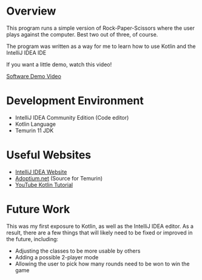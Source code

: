 # Overview

This program runs a simple version of Rock-Paper-Scissors where the user plays against the computer. Best two out of three, of course.

The program was written as a way for me to learn how to use Kotlin and the IntelliJ IDEA IDE

If you want a little demo, watch this video!

[Software Demo Video](https://youtu.be/pUewl6Rtp4Q)


# Development Environment

* IntelliJ IDEA Community Edition (Code editor)
* Kotlin Language
* Temurin 11 JDK

# Useful Websites

* [IntelliJ IDEA Website](https://www.jetbrains.com/idea/)
* [Adoptium.net](https://adoptium.net/?variant=openjdk11) (Source for Temurin)
* [YouTube Kotlin Tutorial](https://youtu.be/5flXf8nuq60)

# Future Work

This was my first exposure to Kotlin, as well as the IntelliJ IDEA editor. As a result, there are a few things that will likely need to be fixed or improved in the future, including:
* Adjusting the classes to be more usable by others
* Adding a possible 2-player mode
* Allowing the user to pick how many rounds need to be won to win the game